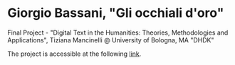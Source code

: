# Giorgio Bassani, "Gli occhiali d'oro"
Final Project - "Digital Text in the Humanities: Theories, Methodologies and Applications", Tiziana Mancinelli @ University of Bologna, MA "DHDK"

The project is accessible at the following [link](https://digimof.github.io/gbggold/).
